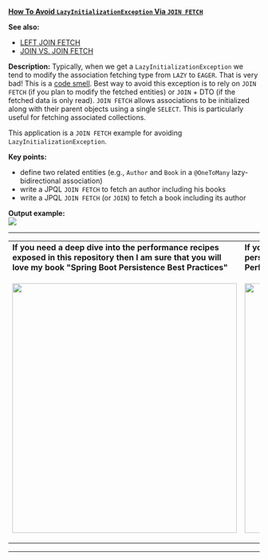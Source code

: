 **[How To Avoid `LazyInitializationException` Via `JOIN FETCH`](https://github.com/AnghelLeonard/Hibernate-SpringBoot/tree/master/HibernateSpringBootJoinFetch)**
 
**See also:**
- [LEFT JOIN FETCH](https://github.com/AnghelLeonard/Hibernate-SpringBoot/tree/master/HibernateSpringBootLeftJoinFetch)
- [JOIN VS. JOIN FETCH](https://github.com/AnghelLeonard/Hibernate-SpringBoot/tree/master/HibernateSpringBootJoinVSJoinFetch)

**Description:** Typically, when we get a `LazyInitializationException` we tend to modify the association fetching type from `LAZY` to `EAGER`. That is very bad! This is a [code smell](https://vladmihalcea.com/eager-fetching-is-a-code-smell/). Best way to avoid this exception is to rely on `JOIN FETCH` (if you plan to modify the fetched entities) or `JOIN` + DTO (if the fetched data is only read). `JOIN FETCH` allows associations to be initialized along with their parent objects using a single `SELECT`. This is particularly useful for fetching associated collections. 

This application is a `JOIN FETCH` example for avoiding `LazyInitializationException`. 

**Key points:**
- define two related entities (e.g., `Author` and `Book` in a `@OneToMany` lazy-bidirectional association)
- write a JPQL `JOIN FETCH` to fetch an author including his books
- write a JPQL `JOIN FETCH` (or `JOIN`) to fetch a book including its author

**Output example:**\
![](https://github.com/AnghelLeonard/Hibernate-SpringBoot/blob/master/HibernateSpringBootJoinFetch/hibernate%20spring%20boot%20join%20fetch.png) 

-----------------------------------------------------------------------------------------------------------------------    
<table>
     <tr><td><b>If you need a deep dive into the performance recipes exposed in this repository then I am sure that you will love my book "Spring Boot Persistence Best Practices"</b></td><td><b>If you need a hand of tips and illustrations of 100+ Java persistence performance issues then "Java Persistence Performance Illustrated Guide" is for you.</b></td></tr>
     <tr><td>
<a href="https://www.apress.com/us/book/9781484256251"><p align="left"><img src="https://github.com/AnghelLeonard/Hibernate-SpringBoot/blob/master/Spring%20Boot%20Persistence%20Best%20Practices.jpg" height="500" width="450"/></p></a>
</td><td>
<a href="https://leanpub.com/java-persistence-performance-illustrated-guide"><p align="right"><img src="https://github.com/AnghelLeonard/Hibernate-SpringBoot/blob/master/Java%20Persistence%20Performance%20Illustrated%20Guide.jpg" height="500" width="450"/></p></a>
</td></tr></table>

-----------------------------------------------------------------------------------------------------------------------    

